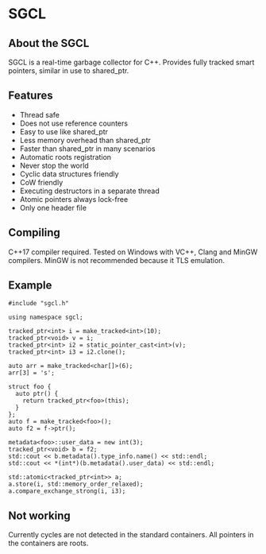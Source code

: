 # SGCL
## About the SGCL
SGCL is a real-time garbage collector for C++. Provides fully tracked smart pointers, similar in use to shared_ptr.
## Features
- Thread safe
- Does not use reference counters
- Easy to use like shared_ptr
- Less memory overhead than shared_ptr
- Faster than shared_ptr in many scenarios
- Automatic roots registration
- Never stop the world
- Cyclic data structures friendly
- CoW friendly
- Executing destructors in a separate thread
- Atomic pointers always lock-free
- Only one header file

## Compiling
C++17 compiler required. Tested on Windows with VC++, Clang and MinGW compilers. MinGW is not recommended because it TLS emulation.
## Example
```
#include "sgcl.h"

using namespace sgcl;

tracked_ptr<int> i = make_tracked<int>(10);
tracked_ptr<void> v = i;
tracked_ptr<int> i2 = static_pointer_cast<int>(v);
tracked_ptr<int> i3 = i2.clone();

auto arr = make_tracked<char[]>(6);
arr[3] = 's';

struct foo {
  auto ptr() {
    return tracked_ptr<foo>(this);
  }
};
auto f = make_tracked<foo>();
auto f2 = f->ptr();

metadata<foo>::user_data = new int(3);
tracked_ptr<void> b = f2;
std::cout << b.metadata().type_info.name() << std::endl;
std::cout << *(int*)(b.metadata().user_data) << std::endl;

std::atomic<tracked_ptr<int>> a;
a.store(i, std::memory_order_relaxed);
a.compare_exchange_strong(i, i3);
```
## Not working
Currently cycles are not detected in the standard containers. All pointers in the containers are roots.
